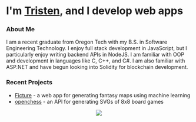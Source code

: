 # I'm [Tristen][website], and I develop web apps

### About Me

I am a recent graduate from Oregon Tech with my B.S. in Software Engineering Technology. I enjoy full stack development in JavaScript, but I particularly enjoy writing backend APIs in NodeJS. I am familiar with OOP and development in languages like C, C++, and C#. I am also familiar with ASP.NET and have begun looking into Solidity for blockchain development.

### Recent Projects

- [Ficture] - a web app for generating fantasy maps using machine learning
- [openchess] - an API for generating SVGs of 8x8 board games

<p align='center'>
  <img src='https://github-readme-stats.vercel.app/api/top-langs/?username=mengistristen&layout=compact' />
</p>

[website]: https://mengistristen.github.io
[Ficture]: https://github.com/mengistristen/ficture
[openchess]: https://github.com/mengistristen/openchess
